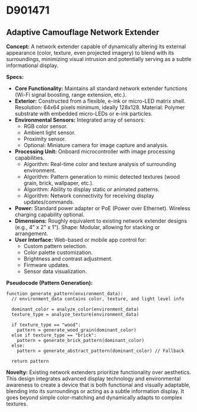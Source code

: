 # D901471

## Adaptive Camouflage Network Extender

**Concept:** A network extender capable of dynamically altering its external appearance (color, texture, even projected imagery) to blend with its surroundings, minimizing visual intrusion and potentially serving as a subtle informational display.

**Specs:**

*   **Core Functionality:** Maintains all standard network extender functions (Wi-Fi signal boosting, range extension, etc.).
*   **Exterior:** Constructed from a flexible, e-ink or micro-LED matrix shell. Resolution: 64x64 pixels minimum, ideally 128x128. Material: Polymer substrate with embedded micro-LEDs or e-ink particles.
*   **Environmental Sensors:** Integrated array of sensors:
    *   RGB color sensor.
    *   Ambient light sensor.
    *   Proximity sensor.
    *   Optional: Miniature camera for image capture and analysis.
*   **Processing Unit:** Onboard microcontroller with image processing capabilities.
    *   Algorithm: Real-time color and texture analysis of surrounding environment.
    *   Algorithm: Pattern generation to mimic detected textures (wood grain, brick, wallpaper, etc.).
    *   Algorithm: Ability to display static or animated patterns.
    *   Algorithm: Network connectivity for receiving display updates/commands.
*   **Power:** Standard power adapter or PoE (Power over Ethernet). Wireless charging capability optional.
*   **Dimensions:** Roughly equivalent to existing network extender designs (e.g., 4" x 2" x 1"). Shape: Modular, allowing for stacking or arrangement.
*   **User Interface:** Web-based or mobile app control for:
    *   Custom pattern selection.
    *   Color palette customization.
    *   Brightness and contrast adjustment.
    *   Firmware updates.
    *   Sensor data visualization.

**Pseudocode (Pattern Generation):**

```
function generate_pattern(environment_data):
  // environment_data contains color, texture, and light level info
  
  dominant_color = analyze_color(environment_data)
  texture_type = analyze_texture(environment_data)

  if texture_type == "wood":
    pattern = generate_wood_grain(dominant_color)
  else if texture_type == "brick":
    pattern = generate_brick_pattern(dominant_color)
  else:
    pattern = generate_abstract_pattern(dominant_color) // Fallback

  return pattern
```

**Novelty:** Existing network extenders prioritize functionality over aesthetics. This design integrates advanced display technology and environmental awareness to create a device that is both functional and visually adaptable, blending into its surroundings or acting as a subtle information display. It goes beyond simple color-matching and dynamically adapts to complex textures.